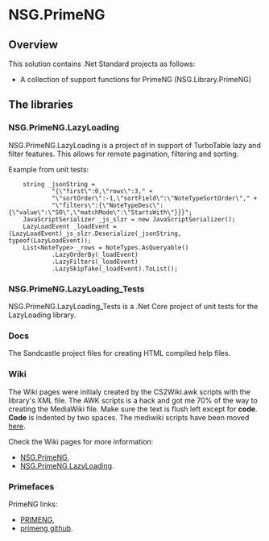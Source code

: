 # NSG.PrimeNG
## Overview
This solution contains .Net Standard projects as follows:
- A collection of support functions for PrimeNG (NSG.Library.PrimeNG)

## The libraries
### NSG.PrimeNG.LazyLoading
NSG.PrimeNG.LazyLoading is a project of in support of TurboTable lazy and filter features.  This allows for remote pagination, filtering and sorting.

Example from unit tests:
```
    string _jsonString =
            "{\"first\":0,\"rows\":3," +
            "\"sortOrder\":-1,\"sortField\":\"NoteTypeSortOrder\"," +
            "\"filters\":{\"NoteTypeDesc\":{\"value\":\"SO\",\"matchMode\":\"StartsWith\"}}}";
    JavaScriptSerializer _js_slzr = new JavaScriptSerializer();
    LazyLoadEvent _loadEvent = (LazyLoadEvent)_js_slzr.Deserialize(_jsonString, typeof(LazyLoadEvent));
    List<NoteType> _rows = NoteTypes.AsQueryable()
            .LazyOrderBy(_loadEvent)
            .LazyFilters(_loadEvent)
            .LazySkipTake(_loadEvent).ToList();
```

### NSG.PrimeNG.LazyLoading_Tests
NSG.PrimeNG.LazyLoading_Tests is a .Net Core project of unit tests for the LazyLoading library.

### Docs
The Sandcastle project files for creating HTML compiled help files.

### Wiki
The Wiki pages were initialy created by the CS2Wiki.awk scripts with the library's XML file.
The AWK scripts is a hack and got me 70% of the way to creating the MediaWiki file. Make sure the text is flush left except for **code**. **Code** is indented by two spaces.
The mediwiki scripts have been moved [here](https://github.com/PHuhn/py-media-wiki).

Check the Wiki pages for more information:
- [NSG.PrimeNG](https://github.com/PHuhn/NSG.PrimeNG/wiki/Home),
- [NSG.PrimeNG.LazyLoading](https://github.com/PHuhn/NSG.PrimeNG/wiki/NSG.PrimeNG.LazyLoading).

### Primefaces
PrimeNG links:
- [PRIMENG](https://www.primefaces.org/primeng/#/),
- [primeng github](https://github.com/primefaces/primeng).
